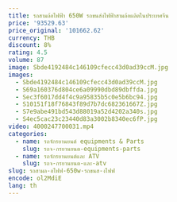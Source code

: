 ```yaml
---
title: รถสามล้อไฟฟ้า 650W รถขนส่งไฟฟ้าสามล้อผลิตในประเทศจีน
price: '93529.63'
price_original: '101662.62'
currency: THB
discount: 8%
rating: 4.5
volume: 87
image: Sbde4192484c146109cfecc43d0ad39ccM.jpg
images:
  - Sbde4192484c146109cfecc43d0ad39ccM.jpg
  - S69a160376d804ce6a09990dbd89dbffda.jpg
  - Sec3f6017dd4f4c9a95835b5c0e5b6bc94.jpg
  - S10151f18f76843f89d7b7dc682361667Z.jpg
  - S7e9abe491bd543d88019a52d4202a340s.jpg
  - S4ec5cac23c23440d83a3002b8340ec6fP.jpg
video: 4000247700031.mp4
categories:
  - name: รถจักรยานยนต์ equipments & Parts
    slug: รถจ-กรยานยนต-equipments-parts
  - name: รถจักรยานยนต์และ ATV
    slug: รถจ-กรยานยนต-และ-atv
slug: รถสามล-อไฟฟ-650w-รถขนส-งไฟฟ
encode: ol2MdiE
lang: th
---
```

  